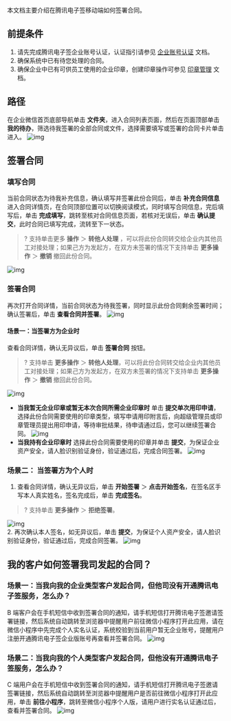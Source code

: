 本文档主要介绍在腾讯电子签移动端如何签署合同。

## 前提条件
1. 请先完成腾讯电子签企业账号认证，认证指引请参见 [企业账号认证](https://doc.weixin.qq.com/doc/w3_AFcA9gaRACgHwK56MftTw6GOR6j01?scode=AJEAIQdfAAoIjxhlPJAFcA9gaRACg) 文档。
2. 确保系统中已有待您处理的合同。
3. 确保企业中已有可供员工使用的企业印章，创建印章操作可参见 [印章管理](https://doc.weixin.qq.com/doc/w3_AFcA9gaRACgRRdRb0NwRXqiB9D7aJ?scode=AJEAIQdfAAoZdK6Q09AFcA9gaRACg) 文档。

## 路径
在企业微信首页底部导航单击 **文件夹**，进入合同列表页面，然后在页面顶部单击 **我的待办**，筛选待我签署的全部合同或文件，选择需要填写或签署的合同卡片单击进入。
![img](https://qcloudimg.tencent-cloud.cn/raw/eb9b7a7a66250c8bfee9633790a709f6.png)        



## 签署合同

### 填写合同
当前合同状态为待我补充信息，确认填写并签署此份合同后，单击 **补充合同信息** 进入合同详情页，在合同顶部位置可以切换阅读模式，同时填写合同信息，完后填写后，单击 **完成填写**，跳转至核对合同信息页面，若核对无误后，单击 **确认提交**，此时合同已填写完成，流转至下一状态。
>? 支持单击更多 **操作** ＞ **转他人处理** ，可以将此份合同转交给企业内其他员工对接处理；如果己方为发起方，在双方未签署的情况下支持单击 **更多操作** ＞ **撤销** 撤回此份合同。

![img](https://qcloudimg.tencent-cloud.cn/raw/c864baa97bb618a7d3a77349b5f88eac.png)        

### 签署合同
再次打开合同详情，当前合同状态为待我签署，同时显示此份合同剩余签署时间；确认签署后，单击 **查看合同并签署**。
 ![img](https://qcloudimg.tencent-cloud.cn/raw/7ed40facf2abdcfa6119e1e74178137f.png)        

#### 场景一：当签署方为企业时
查看合同详情，确认无异议后，单击 **签署合同** 按钮。
>? 支持单击 **更多操作** ＞ **转他人处理**，可以将此份合同转交给企业内其他员工对接处理；如果己方为发起方，在双方未签署的情况下支持单击 **更多操作** ＞ **撤销** 撤回此份合同。

![img](https://qcloudimg.tencent-cloud.cn/raw/d8bf81abc4cf2c11ada244140996d8ea.png)        
- **当我暂无企业印章或暂无本次合同所需企业印章时**
单击 **提交单次用印申请**，选择此份合同需要使用的印章类型，填写申请用印附言后，向超级管理员或印章管理员提出用印申请，等待审批结果，待申请通过后，您可以继续签署合同。
![img](https://qcloudimg.tencent-cloud.cn/raw/a3d238cecaf6a65577c186afe912f62b.png)        
- **当我持有企业印章时**
选择此份合同需要使用的印章并单击 **提交**，为保证企业资产安全，请人脸识别验证身份，验证通过后，完成合同签署。
![img](https://qcloudimg.tencent-cloud.cn/raw/837c0201350963e14988bb5a9ff7c9d7.png)        


### 场景二： 当签署方为个人时
1. 查看合同详情，确认无异议后，单击 **开始签署** ＞ **点击开始签名**，在签名区手写本人真实姓名，签名完成后，单击 **完成签名**。
>? 支持单击 **更多操作** ＞ **拒绝签署**。

 ![img](https://qcloudimg.tencent-cloud.cn/raw/87adb979c6ac2375ac36f0d3311d3e9f.png)        
2. 再次确认本人签名，如无异议后，单击 **提交**，为保证个人资产安全，请人脸识别验证身份，验证通过后，完成合同签署。
![img](https://qcloudimg.tencent-cloud.cn/raw/389b646803b68d529e912f6c3e267686.png)        



## 我的客户如何签署我司发起的合同？
### 场景一：当我向我的企业类型客户发起合同，但他司没有开通腾讯电子签服务，怎么办？
B 端客户会在手机短信中收到签署合同的通知，请手机短信打开腾讯电子签邀请签署链接，然后系统自动跳转至浏览器中提醒用户前往微信小程序打开此应用，请在微信小程序中先完成个人实名认证，系统校验到当前用户暂无企业账号，提醒用户注册开通腾讯电子签企业版账号再查看并签署合同。
![img](https://qcloudimg.tencent-cloud.cn/raw/748e7340e8452d9bb5643ef884b8c2e2.png)        

### 场景二：当我向我的个人类型客户发起合同，但他没有开通腾讯电子签服务，怎么办？
C 端用户会在手机短信中收到签署合同的通知，请手机短信打开腾讯电子签邀请签署链接，然后系统自动跳转至浏览器中提醒用户是否前往微信小程序打开此应用，单击 **前往小程序**，跳转至微信小程序个人版，请用户进行实名认证通过后，查看并签署合同。
![img](https://qcloudimg.tencent-cloud.cn/raw/2f4f28716b3a1ab6cd91f4a02e5dff68.png)        
